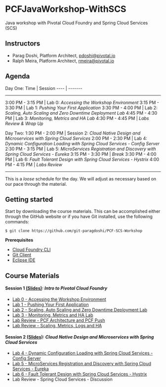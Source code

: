# PCFJavaWorkshop-WithSCS
Java workshop with Pivotal Cloud Foundry and Spring Cloud Services (SCS)


## Instructors
- Parag Doshi, Platform Architect, pdoshi@pivotal.io
- Ralph Meira, Platform Architect, rmeira@pivotal.io

## Agenda
Day One:
Time | Session
---- | -------

---

3:00 PM - 3:15 PM | Lab 0: _Accessing the Workshop Environment_
3:15 PM - 3:30 PM | Lab 1: _Pushing Your First Application_
3:30 PM - 4:00 PM | Lab 2: _Scaling, Auto Scaling and Zero Downtime Deployment Lab_
4:45 PM - 4:30 PM | Lab 3: _Monitoring, Metrics and HA Lab_
4:30  PM - 4:45 PM  | _Labs Review & Wrap Up_

Day Two:
1:30 PM - 2:00 PM | Session 2: _Cloud Native Design and Microservices with Spring Cloud Services_
2:00 PM - 2:30 PM | Lab 4: _Dynamic Configuration Loading with Spring Cloud Services - Config Server_
2:30 PM - 3:15 PM | Lab 5: _MicroServices Registration and Discovery with Spring Cloud Services - Eureka_
3:15 PM - 3:30 PM | _Break_
3:30 PM - 4:00 PM | Lab 6: _Fault Tolerant Design with Spring Cloud Services - Hystrix_
4:00 PM - 4:15 PM | _Labs Review_

---

This is a _loose_ schedule for the day. We will adjust as necessary based on our pace through the material.

## Getting started

Start by downloading the course materials.  This can be accomplished either through the GitHub website or if you have Git installed, use the following commands:

```
$ git clone https://github.com/git-paragdoshi/PCF-SCS-Workshop

```

**Prerequisites**
- [Cloud Foundry CLI](https://github.com/cloudfoundry/cli)
- [Git Client](https://git-scm.com/downloads)
- [Eclipse IDE](http://www.eclipse.org/downloads/packages/eclipse-ide-java-developers/oxygenr/)


## Course Materials

#### Session 1 [(Slides)](session_01/Session_1_Cloud_Native_Introduction.pdf): _Intro to Pivotal Cloud Foundry_
  - [Lab 0 - Accessing the Workshop Environment](session_01/lab_00/lab_00.adoc)
  - [Lab 1 - Pushing Your First Application](session_01/lab_01/lab_01.adoc)
  - [Lab 2 - Scaling, Auto Scaling and Zero Downtime Deployment Lab](session_01/lab_02/lab_02.adoc)
  - [Lab 3 - Monitoring, Metrics and HA Lab](session_01/lab_03/lab_03.adoc)
  - [Lab Review - PCF Architecture and PCF Push](session_01/Labs_Review_01_PCF_Deep_Dive.pdf)
  - [Lab Review - Scaling, Metrics, Logs and HA](session_01/Labs_Review_02_Zero_Dep_Services_Logs_HA.pdf)

#### Session 2 [(Slides)](session_02/Session_2_CloudNativeDesignDev.pdf): _Cloud Native Design and Microservices with Spring Cloud Services_
  - [Lab 4 - Dynamic Configuration Loading with Spring Cloud Services - Config Server](session_02/lab_04/lab_04.adoc)
  - [Lab 5 - MicroServices Registration and Discovery with Spring Cloud Services - Eureka](session_02/lab_05/lab_05.adoc)
  - [Lab 6 - Fault Tolerant Design with Spring Cloud Services - Hystrix](session_02/lab_06/lab06.adoc)
  - Lab Review - Spring Cloud Services - Discussion

